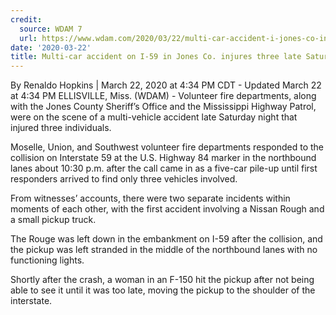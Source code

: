 ```yaml
---
credit:
  source: WDAM 7
  url: https://www.wdam.com/2020/03/22/multi-car-accident-i-jones-co-injures-three-late-saturday-night/
date: '2020-03-22'
title: Multi-car accident on I-59 in Jones Co. injures three late Saturday night
---
```

 

By Renaldo Hopkins | March 22, 2020 at 4:34 PM CDT - Updated March 22 at 4:34 PM
ELLISVILLE, Miss. (WDAM) - Volunteer fire departments, along with the Jones County Sheriff’s Office and the Mississippi Highway Patrol, were on the scene of a multi-vehicle accident late Saturday night that injured three individuals.

Moselle, Union, and Southwest volunteer fire departments responded to the collision on Interstate 59 at the U.S. Highway 84 marker in the northbound lanes about 10:30 p.m. after the call came in as a five-car pile-up until first responders arrived to find only three vehicles involved.

From witnesses’ accounts, there were two separate incidents within moments of each other, with the first accident involving a Nissan Rough and a small pickup truck.

The Rouge was left down in the embankment on I-59 after the collision, and the pickup was left stranded in the middle of the northbound lanes with no functioning lights.

Shortly after the crash, a woman in an F-150 hit the pickup after not being able to see it until it was too late, moving the pickup to the shoulder of the interstate.
